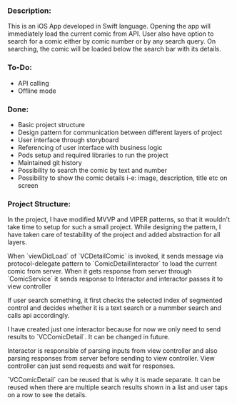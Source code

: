 ### Description:

This is an iOS App developed in Swift language. 
Opening the app will immediately load the current comic from API. 
User also have option to search for a comic either by comic number or by any search query. 
On searching, the comic will be loaded below the search bar with its details.

### To-Do:

* API calling
* Offline mode

### Done:

* Basic project structure
* Design pattern for communication between different layers of project
* User interface through storyboard
* Referencing of user interface with business logic
* Pods setup and required libraries to run the project
* Maintained git history
* Possibility to search the comic by text and number
* Possibility to show the comic details i-e: image, description, title etc on screen

### Project Structure:

In the project, I have modified MVVP and VIPER patterns, so that it wouldn't take
time to setup for such a small project. While designing the pattern, I have taken care of 
testability of the project and added abstraction for all layers.
<p>
When `viewDidLoad` of `VCDetailComic` is invoked, it sends message via protocol-delegate
pattern to `ComicDetailInteractor` to load the current comic from server. 
When it gets response from server through `ComicService` it sends response to Interactor and 
interactor passes it to view controller
</p>
<p>
If user search something, it first checks the selected index of segmented control
and decides whether it is a text search or a nummber search and calls api accordingly.
</p>
<p>
I have created just one interactor because for now we only need to send results to `VCComicDetail`. 
It can be changed in future.
</p>
<p>
Interactor is responsible of parsing inputs from view controller and also parsing responses from server before
sending to view controller. View controller can just send requests and wait for responses.
</p>
<p>
`VCComicDetail` can be reused that is why it is made separate. It can be reused when there are multiple search results shown 
in a list and user taps on a row to see the details.
</p>

